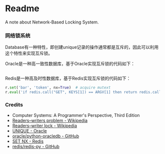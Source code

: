 # Readme
A note about Network-Based Locking System.

### 网络锁系统

Database有一种特性，即创建unique记录的操作通常都是互斥的，因此可以利用这个特性来实现互斥锁。

Oracle是一种高一致性数据库，基于Oracle实现互斥锁的代码如下：
```python
```

Redis是一种高及时性数据库，基于Redis实现互斥锁的代码如下：
```python
r.set('bar', 'token', nx=True)  # acquire mutext
r.eval('if redis.call("GET", KEYS[1]) == ARGV[1] then return redis.call("DEL", KEYS[1]) else return 0 end', 1, 'bar', 'token')  # release mutext
```

### Credits
- Computer Systems: A Programmer's Perspective, Third Edition
- [Readers–writers problem - Wikipedia](https://en.wikipedia.org/wiki/Readers-writers_problem)
- [Readers–writer lock - Wikipedia](https://en.wikipedia.org/wiki/Readers–writer_lock)
- [UNIQUE - Oracle](https://docs.oracle.com/en/database/oracle/oracle-database/23/sqlrf/constraint.html)
- [oracle/python-oracledb - GitHub](https://github.com/oracle/python-oracledb/)
- [SET NX - Redis](https://redis.io/docs/latest/commands/set/)
- [redis/redis-py - GitHub](https://github.com/redis/redis-py)
